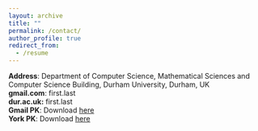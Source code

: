 ```yaml
---
layout: archive
title: ""
permalink: /contact/
author_profile: true
redirect_from:
  - /resume
---
```


<p>
	<strong>Address</strong>: Department of Computer Science, Mathematical Sciences and Computer Science Building, Durham University, Durham, UK<br>
	<strong>gmail.com</strong>: first.last<br>
	<strong>dur.ac.uk:</strong> first.last<br>
	<strong>Gmail PK</strong>: Download <a class="dhtgD aw5Odc" href="https://farshim.files.wordpress.com/2020/04/pooya-farshim-788357c8-e28093-public.asc" rel="noopener" target="_blank">here</a><br>
	<strong>York PK</strong>: Download <a href="https://farshim.files.wordpress.com/2020/04/pooya-farshim-a14cd446-e28093-public.asc">here</a>
</p>
